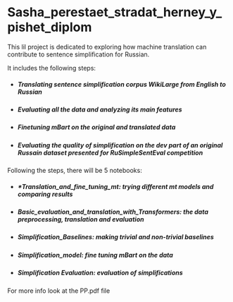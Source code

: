 # Sasha_perestaet_stradat_herney_y_pishet_diplom

This lil project is dedicated to exploring how machine translation can contribute to sentence simplification for Russian.


It includes the following steps:
* ##### Translating sentence simplification corpus WikiLarge from English to Russian 
* ##### Evaluating all the data and analyzing its main features
* ##### Finetuning mBart on the original and translated data
* ##### Evaluating the quality of simplification on the dev part of an original Russain dataset presented for RuSimpleSentEval competition


Following the steps, there will be  5 notebooks:
* ##### *Translation_and_fine_tuning_mt: trying different mt models and comparing results
* ##### *Basic_evaluation_and_translation_with_Transformers*: the data preprocessing, translation and evaluation
* ##### *Simplification_Baselines*: making trivial and non-trivial baselines 
* ##### *Simplification_model*: fine tuning mBart on the data 
* ##### *Simplification Evaluation*: evaluation of simplifications 


For more info look at the PP.pdf file
